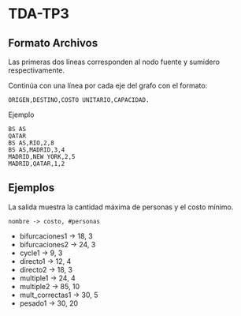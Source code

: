 # TDA-TP3

## Formato Archivos

Las primeras dos líneas corresponden al nodo fuente y sumidero respectivamente.

Continúa con una línea por cada eje del grafo con el formato:

    ORIGEN,DESTINO,COSTO UNITARIO,CAPACIDAD.

Ejemplo

```
BS AS
QATAR
BS AS,RIO,2,8
BS AS,MADRID,3,4
MADRID,NEW YORK,2,5
MADRID,QATAR,1,2
```

## Ejemplos

La salida muestra la cantidad máxima de personas y el costo mínimo.

    nombre -> costo, #personas

- bifurcaciones1 -> 18, 3
- bifurcaciones2 -> 24, 3
- cycle1 -> 9, 3
- directo1 -> 12, 4
- directo2 -> 18, 3
- multiple1 -> 24, 4
- multiple2 -> 85, 10
- mult_correctas1 -> 30, 5
- pesado1 -> 30, 20